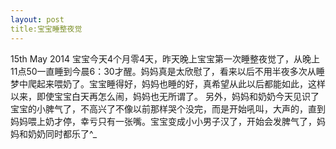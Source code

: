 ```yaml
---
layout: post
title:宝宝睡整夜觉
---
```

15th May 2014
宝宝今天4个月零4天，昨天晚上宝宝第一次睡整夜觉了，从晚上11点50一直睡到今晨6：30才醒。妈妈真是太欣慰了，看来以后不用半夜多次从睡梦中爬起来喂奶了。宝宝睡得好，妈妈也睡的好，真希望从此以后都能如此，这样以来，即使宝宝白天再怎么闹，妈妈也无所谓了。
另外，妈妈和奶奶今天见识了宝宝的小脾气了，不高兴了不像以前那样哭个没完，而是开始吼叫，大声的，直到妈妈喂上奶才停，幸亏只有一张嘴。宝宝变成小小男子汉了，开始会发脾气了，妈妈和奶奶同时都乐了^_